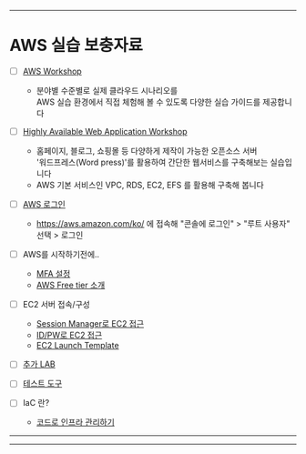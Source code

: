 ***
# AWS 실습 보충자료

 - [ ] [AWS Workshop](https://workshops.aws/)
   - 분야별 수준별로 실제 클라우드 시나리오를  
     AWS 실습 환경에서 직접 체험해 볼 수 있도록 다양한 실습 가이드를 제공합니다
 
 - [ ] [Highly Available Web Application Workshop](https://catalog.us-east-1.prod.workshops.aws/workshops/3de93ad5-ebbe-4258-b977-b45cdfe661f1/en-US)
   - 홈페이지, 블로그, 쇼핑몰 등 다양하게 제작이 가능한 오픈소스 서버  
   '워드프레스(Word press)'를 활용하여 간단한 웹서비스를 구축해보는 실습입니다
   - AWS 기본 서비스인 VPC, RDS, EC2, EFS 를 활용해 구축해 봅니다

 - [ ] [AWS 로그인](https://aws.amazon.com/ko/)
    - https://aws.amazon.com/ko/ 에 접속해 "콘솔에 로그인" > "루트 사용자" 선택 > 로그인

 - [ ] AWS를 시작하기전에..
   - [MFA 설정](/AWS%20Start/MFA.md)
   - [AWS Free tier 소개](/AWS%20Start/Free%20tier.md)

 - [ ] EC2 서버 접속/구성
   - [Session Manager로 EC2 접근](/EC2%20Acess/Session%20Manager.md)
   - [ID/PW로 EC2 접근](/EC2%20Acess/IDPW.md)
   - [EC2 Launch Template](/EC2%20Acess/Launch%20Template.md)
  
 - [ ] [추가 LAB](/Hidden%20LAB/LAB.md) 

 - [ ] [테스트 도구](/Tools/tools.md)

 - [ ] IaC 란? 
   - [코드로 인프라 관리하기](/IaC/IaC.md)



***
***

